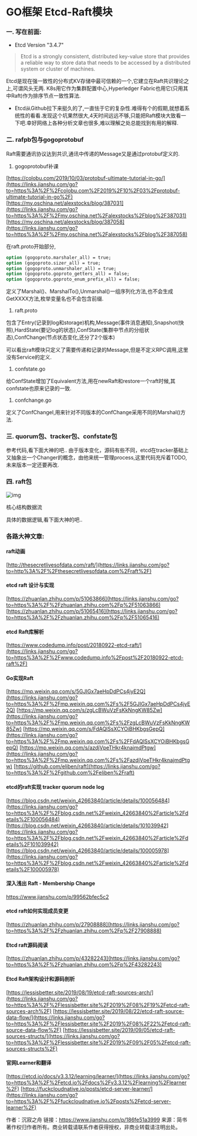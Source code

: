 # GO框架 Etcd-Raft模块

### 一. 写在前面:

- Etcd Version "3.4.7"

> Etcd is a strongly consistent, distributed key-value store that provides a reliable way to store data that needs to be accessed by a distributed system or cluster of machines.

Etcd是现在强一致性的分布式KV存储中最可信赖的一个,它建立在Raft共识理论之上,可谓风头无两. K8s用它作为集群配置中心,Hyperledger  Fabric也用它(只用其中Raft)作为排序节点一致性算法.

- Etcd从Github拉下来挺久的了,一直怯于它的复杂性.难得有个的假期,就想着系统性的看看.发现这个坑果然很大,4天时间远远不够,只能把Raft模块大致看一下吧.幸好网络上各种分析文章也很多,难以理解之处总能找到有用的解释.

### 二. rafpb包与gogoprotobuf

Raft需要通讯协议达到共识,通讯中传递的Message又是通过protobuf定义的.

1. gogoprotobuf补课

[https://colobu.com/2019/10/03/protobuf-ultimate-tutorial-in-go/](https://links.jianshu.com/go?to=https%3A%2F%2Fcolobu.com%2F2019%2F10%2F03%2Fprotobuf-ultimate-tutorial-in-go%2F)
 [https://my.oschina.net/alexstocks/blog/387031](https://links.jianshu.com/go?to=https%3A%2F%2Fmy.oschina.net%2Falexstocks%2Fblog%2F387031)
 [https://my.oschina.net/alexstocks/blog/387058](https://links.jianshu.com/go?to=https%3A%2F%2Fmy.oschina.net%2Falexstocks%2Fblog%2F387058)

在raft.proto开始部分,



```proto
option (gogoproto.marshaler_all) = true;
option (gogoproto.sizer_all) = true;
option (gogoproto.unmarshaler_all) = true;
option (gogoproto.goproto_getters_all) = false;
option (gogoproto.goproto_enum_prefix_all) = false;
```

定义了Marshal()、MarshalTo(),Unmarshal()一组序列化方法,也不会生成GetXXXX方法,枚举变量名也不会包含前缀.

1. raft.proto

包含了Entry(记录到log和storage)机构,Message(事件消息通知),Snapshot(快照),HardState(要记log的状态),ConfState(集群中节点的分组状态),ConfChange(节点状态变化,还分了2个版本)

可以看出raft模块只定义了需要传递和记录的Message,但是不定义RPC调用,这里没有Service的定义.

1. confstate.go

给ConfState增加了Equivalent方法,用在newRaft和restore一个raft时候,其confstate也原来记录的一致.

1. confchange.go

定义了ConfChangeI,用来针对不同版本的ConfChange采用不同的Marshal()方法.

### 三. quorum包、tracker包、confstate包

参考代码,看下面大神的吧..
 由于版本变化，源码有些不同，etcd在tracker基础上又抽象出一个Changer的概念，由他来统一管理process,这里代码充斥着TODO,未来版本一定还要再改.

### 四. raft包

![img](https:////upload-images.jianshu.io/upload_images/5384456-1aece7ca47ff8cc7.png?imageMogr2/auto-orient/strip|imageView2/2/w/1200/format/webp)

核心结构数据流



具体的数据逻辑,看下面大神的吧..

### 各路大神文章:

#### raft动画

[http://thesecretlivesofdata.com/raft/](https://links.jianshu.com/go?to=http%3A%2F%2Fthesecretlivesofdata.com%2Fraft%2F)

#### etcd raft 设计与实现

[https://zhuanlan.zhihu.com/p/51063866](https://links.jianshu.com/go?to=https%3A%2F%2Fzhuanlan.zhihu.com%2Fp%2F51063866)
 [https://zhuanlan.zhihu.com/p/51065416](https://links.jianshu.com/go?to=https%3A%2F%2Fzhuanlan.zhihu.com%2Fp%2F51065416)

#### etcd Raft库解析

[https://www.codedump.info/post/20180922-etcd-raft/](https://links.jianshu.com/go?to=https%3A%2F%2Fwww.codedump.info%2Fpost%2F20180922-etcd-raft%2F)

#### Go实现Raft

[https://mp.weixin.qq.com/s/5GJIGx7aeHpDdPCs4jyE2Q](https://links.jianshu.com/go?to=https%3A%2F%2Fmp.weixin.qq.com%2Fs%2F5GJIGx7aeHpDdPCs4jyE2Q)
 [https://mp.weixin.qq.com/s/zgLcBWuVzFsKkNngKW85Zw](https://links.jianshu.com/go?to=https%3A%2F%2Fmp.weixin.qq.com%2Fs%2FzgLcBWuVzFsKkNngKW85Zw)
 [https://mp.weixin.qq.com/s/FdAQlSsXCYOiBHKbgsGepQ](https://links.jianshu.com/go?to=https%3A%2F%2Fmp.weixin.qq.com%2Fs%2FFdAQlSsXCYOiBHKbgsGepQ)
 [https://mp.weixin.qq.com/s/azdjVpeTHkr4knajmdPtgw](https://links.jianshu.com/go?to=https%3A%2F%2Fmp.weixin.qq.com%2Fs%2FazdjVpeTHkr4knajmdPtgw)
 [https://github.com/eliben/raft](https://links.jianshu.com/go?to=https%3A%2F%2Fgithub.com%2Feliben%2Fraft)

#### etcd的raft实现 tracker quorum node log

[https://blog.csdn.net/weixin_42663840/article/details/100056484](https://links.jianshu.com/go?to=https%3A%2F%2Fblog.csdn.net%2Fweixin_42663840%2Farticle%2Fdetails%2F100056484)
 [https://blog.csdn.net/weixin_42663840/article/details/101039942](https://links.jianshu.com/go?to=https%3A%2F%2Fblog.csdn.net%2Fweixin_42663840%2Farticle%2Fdetails%2F101039942)
 [https://blog.csdn.net/weixin_42663840/article/details/100005978](https://links.jianshu.com/go?to=https%3A%2F%2Fblog.csdn.net%2Fweixin_42663840%2Farticle%2Fdetails%2F100005978)

#### 深入浅出 Raft - Membership Change

https://www.jianshu.com/p/99562bfec5c2

#### etcd raft如何实现成员变更

[https://zhuanlan.zhihu.com/p/27908888](https://links.jianshu.com/go?to=https%3A%2F%2Fzhuanlan.zhihu.com%2Fp%2F27908888)

#### Etcd raft源码阅读

[https://zhuanlan.zhihu.com/p/43282243](https://links.jianshu.com/go?to=https%3A%2F%2Fzhuanlan.zhihu.com%2Fp%2F43282243)

#### Etcd Raft架构设计和源码剖析

[https://lessisbetter.site/2019/08/19/etcd-raft-sources-arch/](https://links.jianshu.com/go?to=https%3A%2F%2Flessisbetter.site%2F2019%2F08%2F19%2Fetcd-raft-sources-arch%2F)
 [https://lessisbetter.site/2019/08/22/etcd-raft-source-data-flow/](https://links.jianshu.com/go?to=https%3A%2F%2Flessisbetter.site%2F2019%2F08%2F22%2Fetcd-raft-source-data-flow%2F)
 [https://lessisbetter.site/2019/09/05/etcd-raft-sources-structs/](https://links.jianshu.com/go?to=https%3A%2F%2Flessisbetter.site%2F2019%2F09%2F05%2Fetcd-raft-sources-structs%2F)

#### 官网Learner和翻译

[https://etcd.io/docs/v3.3.12/learning/learner/](https://links.jianshu.com/go?to=https%3A%2F%2Fetcd.io%2Fdocs%2Fv3.3.12%2Flearning%2Flearner%2F)
 [https://fuckcloudnative.io/posts/etcd-server-learner/](https://links.jianshu.com/go?to=https%3A%2F%2Ffuckcloudnative.io%2Fposts%2Fetcd-server-learner%2F)



作者：沉寂之舟
链接：https://www.jianshu.com/p/186fe51a3999
来源：简书
著作权归作者所有。商业转载请联系作者获得授权，非商业转载请注明出处。